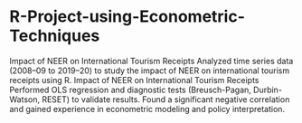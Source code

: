 # R-Project-using-Econometric-Techniques
Impact of NEER on International Tourism Receipts
Analyzed time series data (2008–09 to 2019–20) to study the impact of NEER on international tourism receipts using R. Impact of NEER on International Tourism Receipts Performed OLS regression and diagnostic tests (Breusch-Pagan, Durbin-Watson, RESET) to validate results.
Found a significant negative correlation and gained experience in econometric modeling and policy interpretation.
